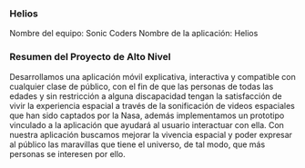 ### Helios
Nombre del equipo: Sonic Coders 
Nombre de la aplicación: Helios

### Resumen del Proyecto de Alto Nivel
Desarrollamos una aplicación móvil explicativa, interactiva y compatible con cualquier clase de público, con el fin de que las personas de todas las edades y sin restricción a alguna discapacidad tengan la satisfacción de vivir la experiencia espacial a través de la sonificación de videos espaciales que han sido captados por la Nasa, además implementamos un prototipo vinculado a la aplicación que ayudará al usuario interactuar con ella. Con nuestra aplicación buscamos mejorar la vivencia espacial y poder expresar al público las maravillas que tiene el universo, de tal modo, que más personas se interesen por ello.



